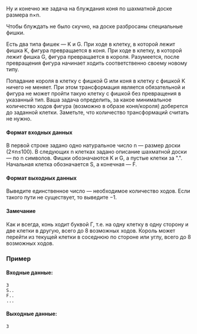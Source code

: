 Ну и конечно же задача на блуждания коня по шахматной доске размера n×n. 

Чтобы блуждать не было скучно, на доске разбросаны специальные фишки. 

Есть два типа фишек — K и G. При ходе в клетку, в которой лежит фишка K, фигура превращается в коня. 
При ходе в клетку, в которой лежит фишка G, фигура превращается в короля.
Разумеется, после превращения фигура начинает ходить соответственно своему новому типу. 

Попадание короля в клетку с фишкой G или коня в клетку с фишкой K ничего не меняет. 
При этом трансформация является обязательной и фигура не может пройти такую клетку с фишкой без превращения в указанный тип.
Ваша задача определить, за какое минимальное количество ходов фигура (возможно в образе коня/короля) доберется до заданной клетки. 
Заметьте, что количество трансформаций считать не нужно.

#### Формат входных данных 
В первой строке задано одно натуральное число n — размер доски (2≤n≤100). 
В следующих n клетках задано описание шахматной доски — по n символов. 
Фишки обозначаются K и G, а пустые клетки за ".". Начальная клетка обозначается S, а конечная — F.

#### Формат выходных данных
Выведите единственное число — необходимое количество ходов. Если такого пути не существует, то выведите −1.

#### Замечание
Как и всегда, конь ходит буквой Г, т.е. на одну клетку в одну сторону и две клетки в другую, всего до 8 возможных ходов. 
Король может перейти из текущей клетки в соседнюю по стороне или углу, всего до 8 возможных ходов.

### Пример
#### Входные данные:
```azure
3
S..
F..
...
```

#### Выходные данные:
```azure
3
```